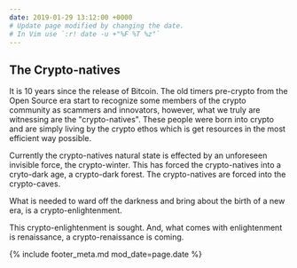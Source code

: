 ```yaml
---
date: 2019-01-29 13:12:00 +0000
# Update page modified by changing the date.                                   
# In Vim use `:r! date -u +"%F %T %z"`                                         
---
```


## The Crypto-natives

It is 10 years since the release of Bitcoin. The old timers pre-crypto from the Open Source era start to recognize some members of the crypto community as scammers and innovators, however, what we truly are witnessing are the "crypto-natives". These people were born into crypto and are simply living by the crypto ethos which is get resources in the most efficient way possible.

Currently the crypto-natives natural state is effected by an unforeseen invisible force, the crypto-winter. This has forced the crypto-natives into a cryto-dark age, a crypto-dark forest. The crypto-natives are forced into the crypto-caves.

What is needed to ward off the darkness and bring about the birth of a new era, is a crypto-enlightenment.

This crypto-enlightenment is sought. And, what comes with enlightenment is renaissance, a crypto-renaissance is coming.


{% include footer_meta.md mod_date=page.date %}
